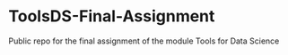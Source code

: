 # ToolsDS-Final-Assignment
Public repo for the final assignment of the module Tools for Data Science
